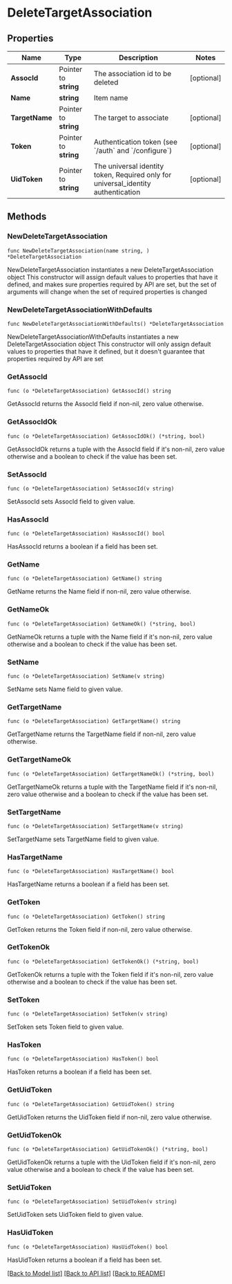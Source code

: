 # DeleteTargetAssociation

## Properties

Name | Type | Description | Notes
------------ | ------------- | ------------- | -------------
**AssocId** | Pointer to **string** | The association id to be deleted | [optional] 
**Name** | **string** | Item name | 
**TargetName** | Pointer to **string** | The target to associate | [optional] 
**Token** | Pointer to **string** | Authentication token (see &#x60;/auth&#x60; and &#x60;/configure&#x60;) | [optional] 
**UidToken** | Pointer to **string** | The universal identity token, Required only for universal_identity authentication | [optional] 

## Methods

### NewDeleteTargetAssociation

`func NewDeleteTargetAssociation(name string, ) *DeleteTargetAssociation`

NewDeleteTargetAssociation instantiates a new DeleteTargetAssociation object
This constructor will assign default values to properties that have it defined,
and makes sure properties required by API are set, but the set of arguments
will change when the set of required properties is changed

### NewDeleteTargetAssociationWithDefaults

`func NewDeleteTargetAssociationWithDefaults() *DeleteTargetAssociation`

NewDeleteTargetAssociationWithDefaults instantiates a new DeleteTargetAssociation object
This constructor will only assign default values to properties that have it defined,
but it doesn't guarantee that properties required by API are set

### GetAssocId

`func (o *DeleteTargetAssociation) GetAssocId() string`

GetAssocId returns the AssocId field if non-nil, zero value otherwise.

### GetAssocIdOk

`func (o *DeleteTargetAssociation) GetAssocIdOk() (*string, bool)`

GetAssocIdOk returns a tuple with the AssocId field if it's non-nil, zero value otherwise
and a boolean to check if the value has been set.

### SetAssocId

`func (o *DeleteTargetAssociation) SetAssocId(v string)`

SetAssocId sets AssocId field to given value.

### HasAssocId

`func (o *DeleteTargetAssociation) HasAssocId() bool`

HasAssocId returns a boolean if a field has been set.

### GetName

`func (o *DeleteTargetAssociation) GetName() string`

GetName returns the Name field if non-nil, zero value otherwise.

### GetNameOk

`func (o *DeleteTargetAssociation) GetNameOk() (*string, bool)`

GetNameOk returns a tuple with the Name field if it's non-nil, zero value otherwise
and a boolean to check if the value has been set.

### SetName

`func (o *DeleteTargetAssociation) SetName(v string)`

SetName sets Name field to given value.


### GetTargetName

`func (o *DeleteTargetAssociation) GetTargetName() string`

GetTargetName returns the TargetName field if non-nil, zero value otherwise.

### GetTargetNameOk

`func (o *DeleteTargetAssociation) GetTargetNameOk() (*string, bool)`

GetTargetNameOk returns a tuple with the TargetName field if it's non-nil, zero value otherwise
and a boolean to check if the value has been set.

### SetTargetName

`func (o *DeleteTargetAssociation) SetTargetName(v string)`

SetTargetName sets TargetName field to given value.

### HasTargetName

`func (o *DeleteTargetAssociation) HasTargetName() bool`

HasTargetName returns a boolean if a field has been set.

### GetToken

`func (o *DeleteTargetAssociation) GetToken() string`

GetToken returns the Token field if non-nil, zero value otherwise.

### GetTokenOk

`func (o *DeleteTargetAssociation) GetTokenOk() (*string, bool)`

GetTokenOk returns a tuple with the Token field if it's non-nil, zero value otherwise
and a boolean to check if the value has been set.

### SetToken

`func (o *DeleteTargetAssociation) SetToken(v string)`

SetToken sets Token field to given value.

### HasToken

`func (o *DeleteTargetAssociation) HasToken() bool`

HasToken returns a boolean if a field has been set.

### GetUidToken

`func (o *DeleteTargetAssociation) GetUidToken() string`

GetUidToken returns the UidToken field if non-nil, zero value otherwise.

### GetUidTokenOk

`func (o *DeleteTargetAssociation) GetUidTokenOk() (*string, bool)`

GetUidTokenOk returns a tuple with the UidToken field if it's non-nil, zero value otherwise
and a boolean to check if the value has been set.

### SetUidToken

`func (o *DeleteTargetAssociation) SetUidToken(v string)`

SetUidToken sets UidToken field to given value.

### HasUidToken

`func (o *DeleteTargetAssociation) HasUidToken() bool`

HasUidToken returns a boolean if a field has been set.


[[Back to Model list]](../README.md#documentation-for-models) [[Back to API list]](../README.md#documentation-for-api-endpoints) [[Back to README]](../README.md)



